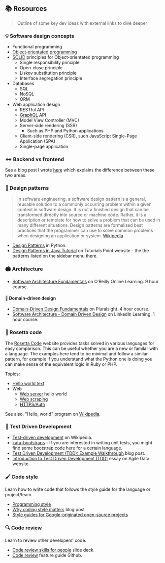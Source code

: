 ## 📚 Resources
> Outline of some key dev ideas with external links to dive deeper

### 💡 Software design concepts

- Functional programming
- [Object-orientated programming](https://en.wikipedia.org/wiki/Object-oriented_programming)
- [SOLID](https://en.wikipedia.org/wiki/SOLID) principles for Object-orientated programming
    - Single responsibility principle
    - Open-close principle
    - Liskov substitution principle
    - Interface segregation principle
- Databases
    - SQL
    - NoSQL
    - ORM
- Web application design
    - RESTful API
    - [GraphQL](GraphQL/) API
    - Model View Controller (MVC)
    - Server-side rendering (SSR)
        - Such as PHP and Python applications.
    - Client-side rendering (CSR), such JavaScript Single-Page Application (SPA)
    - Single-page application

### ↔️ Backend vs frontend

See a blog post I wrote [here](https://michaelcurrin.github.io/coding-blog/2020/02/20/backend-vs-frontend.html) which explains the difference between these two areas.

### 🌸 Design patterns

> In software engineering, a software design pattern is a general, reusable solution to a commonly occurring problem within a given context in software design. It is not a finished design that can be transformed directly into source or machine code. Rather, it is a description or template for how to solve a problem that can be used in many different situations. Design patterns are formalized best practices that the programmer can use to solve common problems when designing an application or system. [Wikipedia](https://en.wikipedia.org/wiki/Software_design_pattern)

- [Design Patterns](/Scripting%20languages/Python/README.md#design-patterns) in Python.
- [Design Patterns in Java Tutorial](https://www.tutorialspoint.com/design_pattern/index.htm) on Tutorials Point website - the the patterns listed on the sidebar menu there.

### 🏟 Architecture

- [Software Architecture Fundamentals](https://learning.oreilly.com/videos/software-architecture-fundamentals/9781491998991/9781491998991-video316989) on O’Reilly Online Learning. 9 hour course.

#### 🗼 Domain-driven design

- [Domain-Driven Design Fundamentals](https://app.pluralsight.com/library/courses/domain-driven-design-fundamentals/table-of-contents) on Pluralsight. 4 hour course.
- [Software Architecture - Domain Driven Design](https://www.linkedin.com/learning/software-architecture-domain-driven-design/) on LinkedIn Learning. 1 hour course.

### 🔁 Rosetta code

The [Rosetta Code](https://rosettacode.org/) website provides tasks solved in various languages for easy comparison. This can be useful whether you are a new or familar with a language. The examples here tend to be minimal and follow a similar pattern, for example if you understand what the Python one is doing you can make sense of the equivalent logic in Ruby or PHP.

Topics:

- [Hello world text](https://rosettacode.org/wiki/Hello_world/Text)
- Web
    - [Web server](https://rosettacode.org/wiki/Hello_world/Web_server) hello world
    - [Web scraping](https://www.rosettacode.org/wiki/Web_scraping)
    - [HTTPS/Auth](https://rosettacode.org/wiki/HTTPS/Authenticated)

See also, "Hello, world" program on [Wikipedia](https://en.wikipedia.org/wiki/%22Hello,_World!%22_program).

### 📏 Test Driven Development

- [Test-driven development](https://en.wikipedia.org/wiki/Test-driven_development) on Wikipedia.
- [kata-bootstraps](https://github.com/swkBerlin/kata-bootstraps) - If you are interested in writing unit tests, you might find some bootstrap code here for a certain language.
- [Test Driven Development (TDD): Example Walkthrough](https://technologyconversations.com/2013/12/20/test-driven-development-tdd-example-walkthrough/) blog post.
- [Introduction to Test Driven Development (TDD)](http://agiledata.org/essays/tdd.html) essay on Agile Data website.

### 🖌 Code style

Learn how to write code that follows the style guide for the language or project/team.

- [Programming style](https://en.wikipedia.org/wiki/Programming_style)
- [Why coding style matters](https://www.smashingmagazine.com/2012/10/why-coding-style-matters/) blog post
- [Style guides for Google-originated open-source projects](https://github.com/google/styleguide)

### 🔍 Code review

Learn to review other developers' code.

- [Code review skills for people](https://speakerdeck.com/nnja/code-review-skills-for-people) slide deck.
- [Code review](https://github.com/features/code-review/) feature guide Github.
<!--stackedit_data:
eyJoaXN0b3J5IjpbMjEwNDMxNjA3MiwtMTAzMTA4MTgyMF19
-->